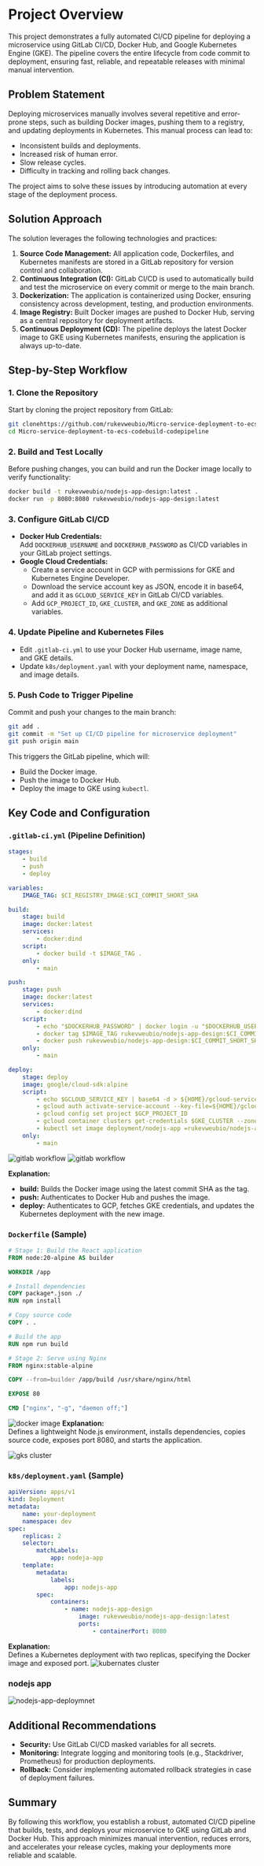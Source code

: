 # Project Overview

This project demonstrates a fully automated CI/CD pipeline for deploying a microservice using GitLab CI/CD, Docker Hub, and Google Kubernetes Engine (GKE). The pipeline covers the entire lifecycle from code commit to deployment, ensuring fast, reliable, and repeatable releases with minimal manual intervention.

## Problem Statement

Deploying microservices manually involves several repetitive and error-prone steps, such as building Docker images, pushing them to a registry, and updating deployments in Kubernetes. This manual process can lead to:

- Inconsistent builds and deployments.
- Increased risk of human error.
- Slow release cycles.
- Difficulty in tracking and rolling back changes.

The project aims to solve these issues by introducing automation at every stage of the deployment process.

## Solution Approach
The solution leverages the following technologies and practices:
1. **Source Code Management:** All application code, Dockerfiles, and Kubernetes manifests are stored in a GitLab repository for version control and collaboration.
2. **Continuous Integration (CI):** GitLab CI/CD is used to automatically build and test the microservice on every commit or merge to the main branch.
3. **Dockerization:** The application is containerized using Docker, ensuring consistency across development, testing, and production environments.
4. **Image Registry:** Built Docker images are pushed to Docker Hub, serving as a central repository for deployment artifacts.
5. **Continuous Deployment (CD):** The pipeline deploys the latest Docker image to GKE using Kubernetes manifests, ensuring the application is always up-to-date.

## Step-by-Step Workflow

### 1. Clone the Repository

Start by cloning the project repository from GitLab:

```bash
git clonehttps://github.com/rukevweubio/Micro-service-deployment-to-ecs-codebuild-codepipeline
cd Micro-service-deployment-to-ecs-codebuild-codepipeline
```

### 2. Build and Test Locally

Before pushing changes, you can build and run the Docker image locally to verify functionality:

```bash
docker build -t rukevweubio/nodejs-app-design:latest .
docker run -p 8080:8080 rukevweubio/nodejs-app-design:latest
```

### 3. Configure GitLab CI/CD

- **Docker Hub Credentials:**  
    Add `DOCKERHUB_USERNAME` and `DOCKERHUB_PASSWORD` as CI/CD variables in your GitLab project settings.
- **Google Cloud Credentials:**  
    - Create a service account in GCP with permissions for GKE and Kubernetes Engine Developer.
    - Download the service account key as JSON, encode it in base64, and add it as `GCLOUD_SERVICE_KEY` in GitLab CI/CD variables.
    - Add `GCP_PROJECT_ID`, `GKE_CLUSTER`, and `GKE_ZONE` as additional variables.

### 4. Update Pipeline and Kubernetes Files

- Edit `.gitlab-ci.yml` to use your Docker Hub username, image name, and GKE details.
- Update `k8s/deployment.yaml` with your deployment name, namespace, and image details.

### 5. Push Code to Trigger Pipeline

Commit and push your changes to the main branch:

```bash
git add .
git commit -m "Set up CI/CD pipeline for microservice deployment"
git push origin main
```

This triggers the GitLab pipeline, which will:

- Build the Docker image.
- Push the image to Docker Hub.
- Deploy the image to GKE using `kubectl`.

## Key Code and Configuration

### `.gitlab-ci.yml` (Pipeline Definition)

```yaml
stages:
    - build
    - push
    - deploy

variables:
    IMAGE_TAG: $CI_REGISTRY_IMAGE:$CI_COMMIT_SHORT_SHA

build:
    stage: build
    image: docker:latest
    services:
        - docker:dind
    script:
        - docker build -t $IMAGE_TAG .
    only:
        - main

push:
    stage: push
    image: docker:latest
    services:
        - docker:dind
    script:
        - echo "$DOCKERHUB_PASSWORD" | docker login -u "$DOCKERHUB_USERNAME" --password-stdin
        - docker tag $IMAGE_TAG rukevweubio/nodejs-app-design:$CI_COMMIT_SHORT_SHA
        - docker push rukevweubio/nodejs-app-design:$CI_COMMIT_SHORT_SHA
    only:
        - main

deploy:
    stage: deploy
    image: google/cloud-sdk:alpine
    script:
        - echo $GCLOUD_SERVICE_KEY | base64 -d > ${HOME}/gcloud-service-key.json
        - gcloud auth activate-service-account --key-file=${HOME}/gcloud-service-key.json
        - gcloud config set project $GCP_PROJECT_ID
        - gcloud container clusters get-credentials $GKE_CLUSTER --zone $GKE_ZONE
        - kubectl set image deployment/nodejs-app =rukevweubio/nodejs-app-designe:$CI_COMMIT_SHORT_SHA -n dev
    only:
        - main
```
![gitlab workflow](https://github.com/rukevweubio/Micro-service-deployment-to-ecs-codebuild-codepipeline/blob/main/screenshoot/Screenshot%20(1290).png)
![gitlab workflow](https://github.com/rukevweubio/Micro-service-deployment-to-ecs-codebuild-codepipeline/blob/main/screenshoot/Screenshot%20(1292).png)


**Explanation:**
- **build:** Builds the Docker image using the latest commit SHA as the tag.
- **push:** Authenticates to Docker Hub and pushes the image.
- **deploy:** Authenticates to GCP, fetches GKE credentials, and updates the Kubernetes deployment with the new image.

### `Dockerfile` (Sample)

```dockerfile
# Stage 1: Build the React application
FROM node:20-alpine AS builder

WORKDIR /app

# Install dependencies
COPY package*.json ./
RUN npm install

# Copy source code
COPY . .

# Build the app
RUN npm run build

# Stage 2: Serve using Nginx
FROM nginx:stable-alpine

COPY --from=builder /app/build /usr/share/nginx/html

EXPOSE 80

CMD ["nginx", "-g", "daemon off;"]
```
![docker image](https://github.com/rukevweubio/Micro-service-deployment-to-ecs-codebuild-codepipeline/blob/main/screenshoot/Screenshot%20(1293).png)
**Explanation:**  
Defines a lightweight Node.js environment, installs dependencies, copies source code, exposes port 8080, and starts the application.

![ gks cluster](https://github.com/rukevweubio/Micro-service-deployment-to-ecs-codebuild-codepipeline/blob/main/screenshoot/Screenshot%20(1308).png)

### `k8s/deployment.yaml` (Sample)

```yaml
apiVersion: apps/v1
kind: Deployment
metadata:
    name: your-deployment
    namespace: dev
spec:
    replicas: 2
    selector:
        matchLabels:
            app: nodeja-app
    template:
        metadata:
            labels:
                app: nodejs-app
        spec:
            containers:
                - name: nodejs-app-design
                    image: rukevweubio/nodejs-app-design:latest
                    ports:
                        - containerPort: 8080
```

**Explanation:**  
Defines a Kubernetes deployment with two replicas, specifying the Docker image and exposed port.
![ kubernates cluster](https://github.com/rukevweubio/Micro-service-deployment-to-ecs-codebuild-codepipeline/blob/main/screenshoot/Screenshot%20(1300).png)

### nodejs app
![nodejs-app-deploymnet](https://github.com/rukevweubio/Micro-service-deployment-to-ecs-codebuild-codepipeline/blob/main/screenshoot/Screenshot%20(1310).png)

## Additional Recommendations

- **Security:** Use GitLab CI/CD masked variables for all secrets.
- **Monitoring:** Integrate logging and monitoring tools (e.g., Stackdriver, Prometheus) for production deployments.
- **Rollback:** Consider implementing automated rollback strategies in case of deployment failures.

## Summary

By following this workflow, you establish a robust, automated CI/CD pipeline that builds, tests, and deploys your microservice to GKE using GitLab and Docker Hub. This approach minimizes manual intervention, reduces errors, and accelerates your release cycles, making your deployments more reliable and scalable.


